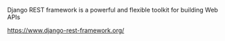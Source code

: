 Django REST framework is a powerful and flexible toolkit for building Web APIs

https://www.django-rest-framework.org/
